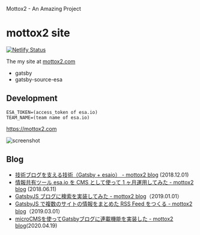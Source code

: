 Mottox2 - An Amazing Project

# mottox2 site

[![Netlify Status](https://api.netlify.com/api/v1/badges/b9cd9033-5eca-4d34-bdd9-70723f780d0b/deploy-status)](https://app.netlify.com/sites/mottox2/deploys)

The my site at [mottox2.com](https://mottox2.com)

- gatsby
- gatsby-source-esa

## Development

```
ESA_TOKEN=(access_token of esa.io)
TEAM_NAME=(team name of esa.io)
```

https://mottox2.com

![screenshot](https://img.esa.io/uploads/production/attachments/6967/2018/12/01/4651/4b8e0162-3327-4829-8038-c7c9cab8ad2e.png)

## Blog

- [技術ブログを支える技術（Gatsby + esaio） - mottox2 blog](https://mottox2.com/posts/246) (2018.12.01)
- [情報共有ツール esa.io を CMS として使って 1 ヶ月運用してみた - mottox2 blog](https://mottox2.com/posts/134) (2018.06.11)
- [GatsbyJS ブログに検索を実装してみた - mottox2 blog](http://localhost:8000/posts/268)（2019.01.01）
- [GatsbyJS で複数のサイトの情報をまとめた RSS Feed をつくる - mottox2 blog](http://localhost:8000/posts/308)（2019.03.01）
- [microCMSを使ってGatsbyブログに連載機能を実装した - mottox2 blog](https://mottox2.com/posts/465)(2020.04.19)
